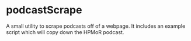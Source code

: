 # podcastScrape
A small utility to scrape podcasts off of a webpage. It includes an example script which will copy down the HPMoR podcast.
